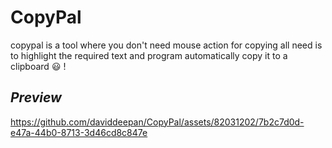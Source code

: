 # CopyPal
copypal is a tool where you don't need mouse action for copying all need is to highlight the required text and program automatically copy it to a clipboard :smiley: !

## _Preview_



https://github.com/daviddeepan/CopyPal/assets/82031202/7b2c7d0d-e47a-44b0-8713-3d46cd8c847e




